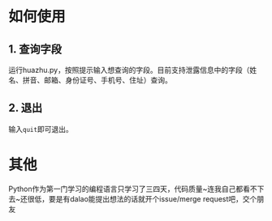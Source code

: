 # 如何使用
## 1. 查询字段
运行huazhu.py，按照提示输入想查询的字段。目前支持泄露信息中的字段（姓名、拼音、邮箱、身份证号、手机号、住址）查询。

## 2. 退出

输入```quit```即可退出。

# 其他
Python作为第一门学习的编程语言只学习了三四天，代码质量~连我自己都看不下去~还很低，要是有dalao能提出想法的话就开个issue/merge request吧，交个朋友
